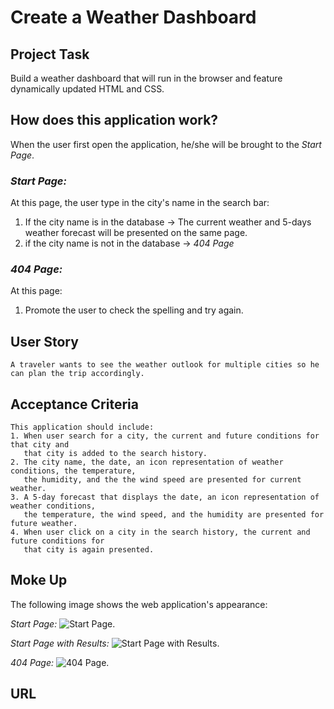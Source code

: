 # Create a Weather Dashboard

## Project Task
Build a weather dashboard that will run in the browser and feature dynamically updated HTML and CSS.


## How does this application work?
When the user first open the application, he/she will be brought to the *Start Page*.


### *Start Page:*
At this page, the user type in the city's name in the search bar:
1. If the city name is in the database -> The current weather and 5-days weather 
   forecast will be presented on the same page.
2. if the city name is not in the database -> *404 Page*


### *404 Page:*
At this page:
1. Promote the user to check the spelling and try again.


## User Story

```
A traveler wants to see the weather outlook for multiple cities so he can plan the trip accordingly.
```

## Acceptance Criteria

```
This application should include:
1. When user search for a city, the current and future conditions for that city and 
   that city is added to the search history.
2. The city name, the date, an icon representation of weather conditions, the temperature, 
   the humidity, and the the wind speed are presented for current weather. 
3. A 5-day forecast that displays the date, an icon representation of weather conditions, 
   the temperature, the wind speed, and the humidity are presented for future weather.
4. When user click on a city in the search history, the current and future conditions for
   that city is again presented.
```

## Moke Up

The following image shows the web application's appearance:

*Start Page:*
![Start Page.](./assets/image/Start_Page.png)

*Start Page with Results:*
![Start Page with Results.](./assets/image/Quiz_Page.png)

*404 Page:*
![404 Page.](./assets/image/End_Page.png)

## URL
